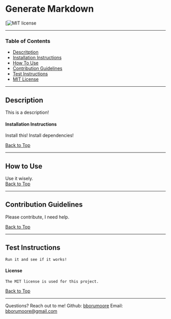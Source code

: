# Generate Markdown
  [![MIT license](https://img.shields.io/badge/License-MIT-blue.svg)

  ---
  ### Table of Contents
  - [Descritption](#description)
  - [Installation Instructions](#installation-instructions)
  - [How To Use](#how-to-use)  
  - [Contribution Guidelines](#contribution-guidelines)
  - [Test Instructions](#test-instructions)
  - [MIT License](#license) 
  
  ---
  ## Description
  This is a description!
  #### Installation Instructions
  Install this! Install dependencies!  
    
  [Back to Top](#table-of-contents)
  
  ---
  ## How to Use
  Use it wisely.  
  [Back to Top](#table-of-contents)
  
  ---
  ## Contribution Guidelines
  Please contribute, I need help.  
    
  [Back to Top](#table-of-contents)
  
  ---
  ## Test Instructions
  `Run it and see if it works!`  
    
  #### License ####
    The MIT license is used for this project.
     
  [Back to Top](#table-of-contents)
  
  ---
  Questions? Reach out to me!
  Github: [bborumoore](github.com/bborumoore)
  Email: bborumoore@gmail.com
  
